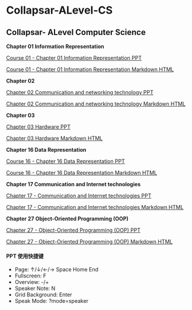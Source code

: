 # Collapsar-ALevel-CS

## Collapsar- ALevel Computer Science

**Chapter 01 Information Representation**

[Course 01 - Chapter 01 Information Representation PPT](http://ppt.yuketang.net/alevel/ALevel-CS-Chapter-01-Information-Representation/ALevel-CS-Chapter-01-Information-Representation.html#slide=1)

[Course 01 - Chapter 01 Information Representation Markdown HTML](http://ppt.yuketang.net/alevel/ALevel-CS-Chapter-01-Information-Representation.html)

**Chapter 02**

[Chapter 02 Communication and networking technology PPT](http://ppt.yuketang.net/alevel/ALevel-CS-Chapter-02-Communication-and-networking-technologies/ALevel-CS-Chapter-02-Communication-and-networking-technologies.html)

[Chapter 02 Communication and networking technology Markdown HTML](http://ppt.yuketang.net/alevel/ALevel-CS-Chapter-02-Communication-and-networking-technologies.html)

**Chapter 03**

[Chapter 03 Hardware PPT](http://ppt.yuketang.net/alevel/ALevel-CS-Chapter-03-Hardware/ALevel-CS-Chapter-03-Hardware.html)

[Chapter 03 Hardware Markdown HTML](https://ppt.yuketang.net/alevel/ALevel-CS-Chapter-03-Hardware.html)

**Chapter 16 Data Representation**

[Course 16 - Chapter 16 Data Representation PPT](http://ppt.yuketang.net/alevel/ALevel-CS-Chapter-16-Data-Representation/ALevel-CS-Chapter-16-Data-Representation.html)

[Course 16 - Chapter 16 Data Representation Markdown HTML](http://ppt.yuketang.net/alevel/ALevel-CS-Chapter-16-Data-Representation.html)

**Chapter 17 Communication and Internet technologies**

[Chapter 17 - Communication and Internet technologies PPT](http://ppt.yuketang.net/alevel/ALevel-CS-Chapter-17-Communication-and-Internet-technologies/ALevel-CS-Chapter-17-Communication-and-Internet-technologies.html#slide=1)

[Chapter 17 - Communication and Internet technologies Markdown HTML](http://ppt.yuketang.net/alevel/ALevel-CS-Chapter-17-Communication-and-Internet-technologies.html)

**Chapter 27 Object-Oriented Programming (OOP)**

[Chapter 27 - Object-Oriented Programming (OOP) PPT](http://ppt.yuketang.net/alevel/ALevel-CS-Chapter-27-Object-Oriented-Programming-OOP/ALevel-CS-Chapter-27-Object-Oriented-Programming-OOP.html#slide=1)

[Chapter 27 - Object-Oriented Programming (OOP) Markdown HTML](http://ppt.yuketang.net/alevel/ALevel-CS-Chapter-27-Object-Oriented-Programming-OOP.html)

#### PPT 使用快捷键

* Page: ↑/↓/←/→ Space Home End
* Fullscreen: F
* Overview: -/+
* Speaker Note: N
* Grid Background: Enter
* Speak Mode: ?mode=speaker
